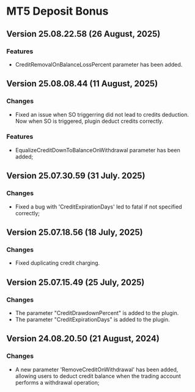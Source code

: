 # MT5 Deposit Bonus

## Version 25.08.22.58 (26 August, 2025)
### Features
* CreditRemovalOnBalanceLossPercent parameter has been added.

## Version 25.08.08.44 (11 August, 2025)
### Changes
* Fixed an issue when SO triggerring did not lead to credits deduction. Now when SO is triggered, plugin deduct credits correctly.
### Features
* EqualizeCreditDownToBalanceOnWithdrawal parameter has been added;

## Version 25.07.30.59 (31 July. 2025)
### Changes
* Fixed a bug with 'CreditExpirationDays' led to fatal if not specified correctly;

## Version 25.07.18.56 (18 July, 2025)
### Changes
* Fixed duplicating credit charging.

## Version 25.07.15.49 (25 July, 2025)
### Changes
* The parameter "CreditDrawdownPercent" is added to the plugin.
* The parameter "CreditExpirationDays" is added to the plugin.

## Version 24.08.20.50 (21 August, 2024)
### Changes
* A new parameter 'RemoveCreditOnWithdrawal' has been added, allowing users to deduct credit balance when the trading account performs a withdrawal operation;
